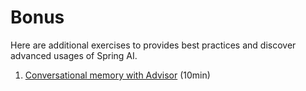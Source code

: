 # Bonus

Here are additional exercises to provides best practices and discover advanced usages of Spring AI.

1. [Conversational memory with Advisor](bonus/bonus-1.md) (10min)
